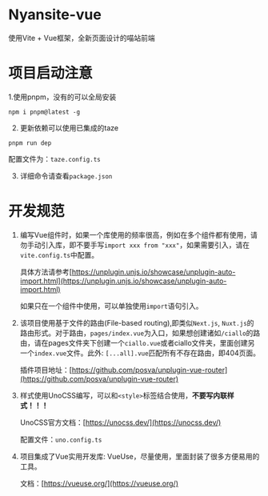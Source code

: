 # Nyansite-vue

使用Vite + Vue框架，全新页面设计的喵站前端

# 项目启动注意
1.使用pnpm，没有的可以全局安装
```shell
npm i pnpm@latest -g
```

2. 更新依赖可以使用已集成的taze
```shell
pnpm run dep
```
配置文件为：`taze.config.ts`

3. 详细命令请查看`package.json`


# 开发规范
1. 编写Vue组件时，如果一个库使用的频率很高，例如在多个组件都有使用，请勿手动引入库，即不要手写`import xxx from "xxx"`，如果需要引入，请在`vite.config.ts`中配置。

    具体方法请参考[https://unplugin.unjs.io/showcase/unplugin-auto-import.html](https://unplugin.unjs.io/showcase/unplugin-auto-import.html)

    如果只在一个组件中使用，可以单独使用`import`语句引入。

2. 该项目使用基于文件的路由(File-based routing),即类似`Next.js`, `Nuxt.js`的路由形式。对于路由，`pages/index.vue`为入口，如果想创建诸如`/ciallo`的路由，请在pages文件夹下创建一个`ciallo.vue`或者ciallo文件夹，里面创建另一个`index.vue`文件。此外: `[...all].vue`匹配所有不存在路由，即404页面。

    插件项目地址：[https://github.com/posva/unplugin-vue-router](https://github.com/posva/unplugin-vue-router)

3. 样式使用UnoCSS编写，可以和`<style>`标签结合使用，**不要写内联样式！！！**

    UnoCSS官方文档：[https://unocss.dev/](https://unocss.dev/)

    配置文件：`uno.config.ts`

4. 项目集成了Vue实用开发库: VueUse，尽量使用，里面封装了很多方便易用的工具。

    文档：[https://vueuse.org/](https://vueuse.org/)